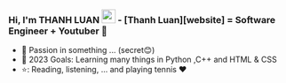 ### Hi, I'm THANH LUAN <img src="https://media.giphy.com/media/hvRJCLFzcasrR4ia7z/giphy.gif" width="25px"> -  [Thanh Luan][website] = Software Engineer + Youtuber 🌻  


- 🔭 Passion in something ... (secret😊)
- 💪 2023 Goals: Learning many things in Python ,C++ and HTML & CSS
- ⭐: Reading, listening, ... and playing tennis ❤️
